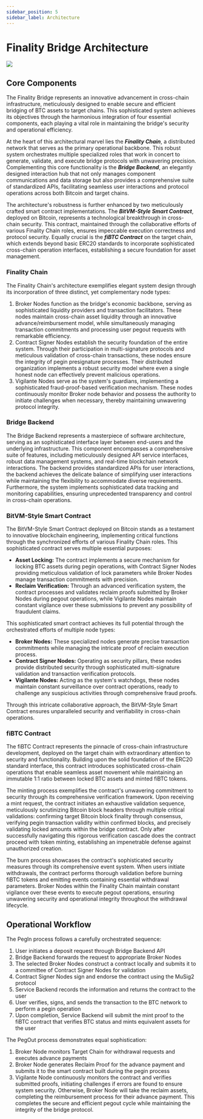 ```yaml
---
sidebar_position: 5
sidebar_label: Architecture
---
```

# Finality Bridge Architecture
![](/img/FinalityBridgeArchitecture/arch.png)

<!-- - **1. Finality Chain:** The core functional component that consists of multiple roles (Broker Nodes, Contract Signer Nodes, and Vigilante Nodes) working together to generate, validate, and execute bridge protocols.
- **2. Bridge Backend:** Acts as the interaction hub, managing component communications and data storage. It provides APIs for user interactions and handles protocol operations between Bitcoin and Target Chain.
- **3. BitVM-Style Smart Contract on BTC:** A smart contract deployed on Bitcoin that is collectively maintained by various Finality Chain roles to ensure execution correctness and protocol security.
- **4. fiBTC Contract on Target Chain:** A smart contract deployed on the Target Chain that implements the ERC20 standard interface and provides additional cross-chain operation interfaces for managing minting and burning of bridged assets.

These components work in harmony to ensure secure and efficient cross-chain asset transfers while maintaining the integrity of the bridge protocol. -->

## Core Components

The Finality Bridge represents an innovative advancement in cross-chain infrastructure, meticulously designed to enable secure and efficient bridging of BTC assets to target chains. This sophisticated system achieves its objectives through the harmonious integration of four essential components, each playing a vital role in maintaining the bridge's security and operational efficiency.

At the heart of this architectural marvel lies the ***Finality Chain***, a distributed network that serves as the primary operational backbone. This robust system orchestrates multiple specialized roles that work in concert to generate, validate, and execute bridge protocols with unwavering precision. Complementing this core functionality is the ***Bridge Backend***, an elegantly designed interaction hub that not only manages component communications and data storage but also provides a comprehensive suite of standardized APIs, facilitating seamless user interactions and protocol operations across both Bitcoin and target chains.

The architecture's robustness is further enhanced by two meticulously crafted smart contract implementations. The ***BitVM-Style Smart Contract***, deployed on Bitcoin, represents a technological breakthrough in cross-chain security. This contract, maintained through the collaborative efforts of various Finality Chain roles, ensures impeccable execution correctness and protocol security. Equally crucial is the ***fiBTC Contract*** on the target chain, which extends beyond basic ERC20 standards to incorporate sophisticated cross-chain operation interfaces, establishing a secure foundation for asset management.

### Finality Chain

The Finality Chain's architecture exemplifies elegant system design through its incorporation of three distinct, yet complementary node types:

1. Broker Nodes function as the bridge's economic backbone, serving as sophisticated liquidity providers and transaction facilitators. These nodes maintain cross-chain asset liquidity through an innovative advance/reimbursement model, while simultaneously managing transaction commitments and processing user pegout requests with remarkable efficiency.
2. Contract Signer Nodes establish the security foundation of the entire system. Through their participation in multi-signature protocols and meticulous validation of cross-chain transactions, these nodes ensure the integrity of pegin presignature processes. Their distributed organization implements a robust security model where even a single honest node can effectively prevent malicious operations.
3. Vigilante Nodes serve as the system's guardians, implementing a sophisticated fraud-proof-based verification mechanism. These nodes continuously monitor Broker node behavior and possess the authority to initiate challenges when necessary, thereby maintaining unwavering protocol integrity.

### Bridge Backend

The Bridge Backend represents a masterpiece of software architecture, serving as an sophisticated interface layer between end-users and the underlying infrastructure. This component encompasses a comprehensive suite of features, including meticulously designed API service interfaces, robust data management systems, and real-time blockchain network interactions. The backend provides standardized APIs for user interactions, the backend achieves the delicate balance of simplifying user interactions while maintaining the flexibility to accommodate diverse requirements. Furthermore, the system implements sophisticated data tracking and monitoring capabilities, ensuring unprecedented transparency and control in cross-chain operations.

### BitVM-Style Smart Contract

The BitVM-Style Smart Contract deployed on Bitcoin stands as a testament to innovative blockchain engineering, implementing critical functions through the synchronized efforts of various Finality Chain roles. This sophisticated contract serves multiple essential purposes:

- **Asset Locking:** The contract implements a secure mechanism for locking BTC assets during pegin operations, with Contract Signer Nodes providing meticulous validation of lock parameters while Broker Nodes manage transaction commitments with precision.
- **Reclaim Verification:** Through an advanced verification system, the contract processes and validates reclaim proofs submitted by Broker Nodes during pegout operations, while Vigilante Nodes maintain constant vigilance over these submissions to prevent any possibility of fraudulent claims.

This sophisticated smart contract achieves its full potential through the orchestrated efforts of multiple node types:

- **Broker Nodes:** These specialized nodes generate precise transaction commitments while managing the intricate proof of reclaim execution process.
- **Contract Signer Nodes:** Operating as security pillars, these nodes provide distributed security through sophisticated multi-signature validation and transaction verification protocols.
- **Vigilante Nodes:** Acting as the system's watchdogs, these nodes maintain constant surveillance over contract operations, ready to challenge any suspicious activities through comprehensive fraud proofs.

Through this intricate collaborative approach, the BitVM-Style Smart Contract ensures unparalleled security and verifiability in cross-chain operations.

### fiBTC Contract

The fiBTC Contract represents the pinnacle of cross-chain infrastructure development, deployed on the target chain with extraordinary attention to security and functionality. Building upon the solid foundation of the ERC20 standard interface, this contract introduces sophisticated cross-chain operations that enable seamless asset movement while maintaining an immutable 1:1 ratio between locked BTC assets and minted fiBTC tokens.

The minting process exemplifies the contract's unwavering commitment to security through its comprehensive verification framework. Upon receiving a mint request, the contract initiates an exhaustive validation sequence, meticulously scrutinizing Bitcoin block headers through multiple critical validations: confirming target Bitcoin block finality through consensus, verifying pegin transaction validity within confirmed blocks, and precisely validating locked amounts within the bridge contract. Only after successfully navigating this rigorous verification cascade does the contract proceed with token minting, establishing an impenetrable defense against unauthorized creation.

The burn process showcases the contract's sophisticated security measures through its comprehensive event system. When users initiate withdrawals, the contract performs thorough validation before burning fiBTC tokens and emitting events containing essential withdrawal parameters. Broker Nodes within the Finality Chain maintain constant vigilance over these events to execute pegout operations, ensuring unwavering security and operational integrity throughout the withdrawal lifecycle.

## Operational Workflow

The PegIn process follows a carefully orchestrated sequence:

1. User initiates a deposit request through Bridge Backend API
2. Bridge Backend forwards the request to appropriate Broker Nodes
3. The selected Broker Nodes construct a contract locally and submits it to a committee of Contract Signer Nodes for validation
4. Contract Signer Nodes sign and endorse the contract using the MuSig2 protocol
5. Service Backend records the information and returns the contract to the user
6. User verifies, signs, and sends the transaction to the BTC network to perform a pegin operation
7. Upon completion, Service Backend will submit the mint proof to the fiBTC contract that verifies BTC status and mints equivalent assets for the user

The PegOut process demonstrates equal sophistication:

1. Broker Node monitors Target Chain for withdrawal requests and executes advance payments
2. Broker Node generates Reclaim Proof for the advance payment and submits it to the smart contract built during the pegin process
3. Vigilante Node continuously monitors the contract and verifies submitted proofs, initiating challenges if errors are found to ensure system security. Otherwise, Broker Node will take the reclaim assets, completing the reimbursement process for their advance payment. This completes the secure and efficient pegout cycle while maintaining the integrity of the bridge protocol.